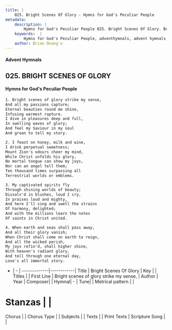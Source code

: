 ```yaml
---
title: |
    025. Bright Scenes Of Glory - Hymns for God's Peculiar People
metadata:
    description: |
        Hymns for God's Peculiar People 025. Bright Scenes Of Glory. Bright scenes of glory strike my sense, And all my passions capture; Eternal beauties round me shine, Infusing warmest rapture. I dive in pleasures deep and full, In swelling waves of glory; And feel my Saviour in my soul And groan to tell my story.  
    keywords:  |
        Hymns for God's Peculiar People, adventhymnals, advent hymnals, Bright Scenes Of Glory, Bright scenes of glory strike my sense,. 
    author: Brian Onang'o
---
```

#### Advent Hymnals
## 025. BRIGHT SCENES OF GLORY
####  Hymns for God's Peculiar People
```txt
1. Bright scenes of glory strike my sense,
And all my passions capture;
Eternal beauties round me shine,
Infusing warmest rapture.
I dive in pleasures deep and full,
In swelling waves of glory;
And feel my Saviour in my soul
And groan to tell my story.

2. I feast on honey, milk and wine,
I drink perpetual sweetness;
Mount Zion's odours cheer my mind,
While Christ unfolds his glory,
No mortal tongue can show my joys,
Nor can an angel tell them;
Ten thousand times surpassing all
Terrestrial worlds or emblems.

3. My captivated spirits fly
Through shining worlds of beauty;
Dissolv'd in blushes, loud I cry,
In praises loud and mighty,
And here I'll sing and swell the strains
Of harmony, delighted;
And with the millions learn the notes
Of saints in Christ united.

4. When earth and seas shall pass away,
And all their glory vanish;
When Christ shall come on earth to reign,
And all the wicked perish,
My joys refin'd, shall higher shine,
With heaven's radiant glory,
And tell through one eternal day,
Love's all immortal story.


```
- |   -  |
-------------|------------|
Title | Bright Scenes Of Glory |
Key |  |
Titles |  |
First Line | Bright scenes of glory strike my sense, |
Author | 
Year | 
Composer|  |
Hymnal|  - |
Tune|  |
Metrical pattern | |
# Stanzas |  |
Chorus |  |
Chorus Type |  |
Subjects |  |
Texts |  |
Print Texts | 
Scripture Song |  |
    
